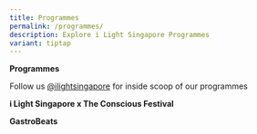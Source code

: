 ```yaml
---
title: Programmes
permalink: /programmes/
description: Explore i Light Singapore Programmes
variant: tiptap
---
```

<p><strong>Programmes</strong>
</p>
<p>Follow us <a href="https://www.instagram.com/ilightsingapore/" rel="noopener noreferrer nofollow" target="_blank">@ilightsingapore</a> for
inside scoop of our programmes</p>
<p><strong>i Light Singapore x The Conscious Festival</strong>​
<br>
</p>
<p><strong>GastroBeats</strong>
</p>
<p></p>
<p></p>